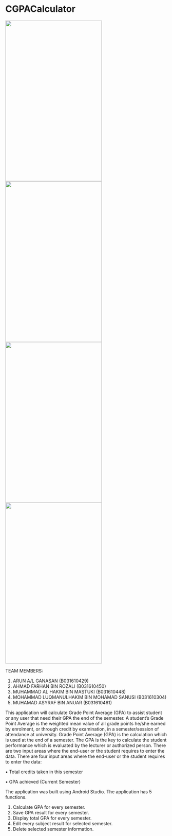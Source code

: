 # CGPACalculator

<a href="https://ibb.co/k02jRNk"><img src="https://i.ibb.co/nfM9HxZ/Screenshot-20190625-130427.png" width ="300" height ="500"></a>
<a href="https://ibb.co/phR6RMw"><img src="https://i.ibb.co/g4PbPf9/Screenshot-20190625-130446.png" width ="300" height ="500"></a>
<a href="https://ibb.co/vVHrkfs"><img src="https://i.ibb.co/PFNbgJT/Screenshot-20190625-130453.png" width ="300" height ="500"></a>
<a href="https://ibb.co/4Zcv5G3"><img src="https://i.ibb.co/wNTGxXj/Screenshot-20190625-130500.png" width ="300" height ="500"></a>

TEAM MEMBERS:
1.	ARUN A/L GANASAN (B031610429)
2.	AHMAD FARHAN BIN ROZALI (B031610450)
3.	MUHAMMAD AL HAKIM BIN MASTUKI (B031610448)
4.	MOHAMMAD LUQMANULHAKIM BIN MOHAMAD SANUSI (B031610304)
5.	MUHAMAD ASYRAF BIN ANUAR (B031610461)

This application will calculate Grade Point Average (GPA) to assist student or any user that need their GPA the end of the semester. A student’s Grade Point Average is the weighted mean value of all grade points he/she earned by enrolment, or through credit by examination, in a semester/session of attendance at university. Grade Point Average (GPA) is the calculation which is used at the end of a semester. The GPA is the key to calculate the student performance which is evaluated by the lecturer or authorized person. There are two input areas where the end-user or the student requires to enter the data. There are four input areas where the end-user or the student requires to enter the data:

•	Total credits taken in this semester

•	GPA achieved (Current Semester)

The application was built using Android Studio. The application has 5 functions.
1.	Calculate GPA for every semester.
2.	Save GPA result for every semester.
3.	Display total GPA for every semester.
4.	Edit every subject result for selected semester.
5.	Delete selected semester information.
